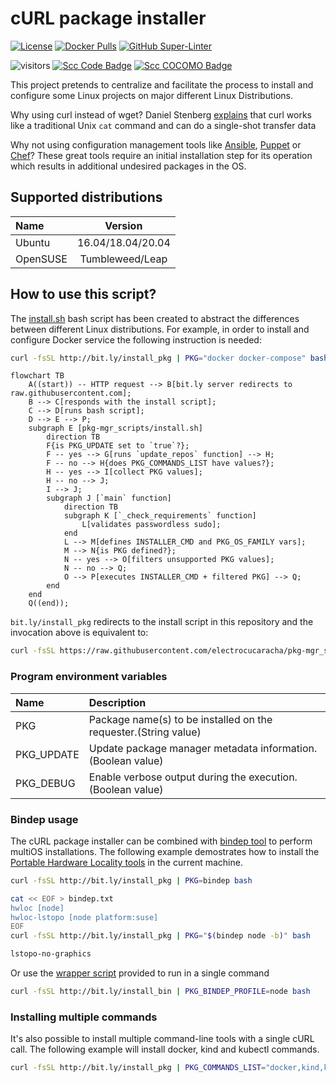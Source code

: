 # cURL package installer

<!-- markdown-link-check-disable-next-line -->

[![License](https://img.shields.io/badge/License-Apache%202.0-blue.svg)](https://opensource.org/licenses/Apache-2.0)
[![Docker Pulls](https://img.shields.io/docker/pulls/electrocucaracha/pkg_mgr-init.svg)](https://img.shields.io/docker/pulls/electrocucaracha/pkg_mgr-init)
[![GitHub Super-Linter](https://github.com/electrocucaracha/pkg-mgr_scripts/workflows/Lint%20Code%20Base/badge.svg)](https://github.com/marketplace/actions/super-linter)

<!-- markdown-link-check-disable-next-line -->

![visitors](https://visitor-badge.laobi.icu/badge?page_id=electrocucaracha.pkg-mgr_scripts)
[![Scc Code Badge](https://sloc.xyz/github/electrocucaracha/pkg-mgr_scripts?category=code)](https://github.com/boyter/scc/)
[![Scc COCOMO Badge](https://sloc.xyz/github/electrocucaracha/pkg-mgr_scripts?category=cocomo)](https://github.com/boyter/scc/)

This project pretends to centralize and facilitate the process to
install and configure some Linux projects on major different Linux
Distributions.

Why using curl instead of wget? Daniel Stenberg [explains](https://daniel.haxx.se/docs/curl-vs-wget.html)
that curl works like a traditional Unix `cat` command and can do a
single-shot transfer data

Why not using configuration management tools like [Ansible](https://www.ansible.com/),
[Puppet](https://puppet.com) or [Chef](https://www.chef.io/)? These
great tools require an initial installation step for its operation
which results in additional undesired packages in the OS.

## Supported distributions

| Name     |      Version      |
| :------- | :---------------: |
| Ubuntu   | 16.04/18.04/20.04 |
| OpenSUSE |  Tumbleweed/Leap  |

## How to use this script?

The [install.sh](install.sh) bash script has been created to abstract
the differences between different Linux distributions. For example, in
order to install and configure Docker service the following
instruction is needed:

```bash
curl -fsSL http://bit.ly/install_pkg | PKG="docker docker-compose" bash
```

```mermaid
flowchart TB
    A((start)) -- HTTP request --> B[bit.ly server redirects to raw.githubusercontent.com];
    B --> C[responds with the install script];
    C --> D[runs bash script];
    D --> E --> P;
    subgraph E [pkg-mgr_scripts/install.sh]
        direction TB
        F{is PKG_UPDATE set to `true`?};
        F -- yes --> G[runs `update_repos` function] --> H;
        F -- no --> H{does PKG_COMMANDS_LIST have values?};
        H -- yes --> I[collect PKG values];
        H -- no --> J;
        I --> J;
        subgraph J [`main` function]
            direction TB
            subgraph K [`_check_requirements` function]
                L[validates passwordless sudo];
            end
            L --> M[defines INSTALLER_CMD and PKG_OS_FAMILY vars];
            M --> N{is PKG defined?};
            N -- yes --> O[filters unsupported PKG values];
            N -- no --> Q;
            O --> P[executes INSTALLER_CMD + filtered PKG] --> Q;
        end
    end
    Q((end));
```

`bit.ly/install_pkg` redirects to the install script in this repository and the invocation above is equivalent to:

```bash
curl -fsSL https://raw.githubusercontent.com/electrocucaracha/pkg-mgr_scripts/master/install.sh | PKG="docker docker-compose" bash
```

### Program environment variables

| Name       | Description                                                     |
| :--------- | :-------------------------------------------------------------- |
| PKG        | Package name(s) to be installed on the requester.(String value) |
| PKG_UPDATE | Update package manager metadata information.(Boolean value)     |
| PKG_DEBUG  | Enable verbose output during the execution.(Boolean value)      |

### Bindep usage

The cURL package installer can be combined with [bindep tool][1] to
perform multiOS installations. The following example demostrates how
to install the [Portable Hardware Locality tools][2] in the current
machine.

```bash
curl -fsSL http://bit.ly/install_pkg | PKG=bindep bash

cat << EOF > bindep.txt
hwloc [node]
hwloc-lstopo [node platform:suse]
EOF
curl -fsSL http://bit.ly/install_pkg | PKG="$(bindep node -b)" bash

lstopo-no-graphics
```

Or use the [wrapper script][3] provided to run in a single command

```bash
curl -fsSL http://bit.ly/install_bin | PKG_BINDEP_PROFILE=node bash
```

### Installing multiple commands

It's also possible to install multiple command-line tools with a single
cURL call. The following example will install docker, kind and kubectl
commands.

```bash
curl -fsSL http://bit.ly/install_pkg | PKG_COMMANDS_LIST="docker,kind,kubectl" bash
```

[1]: https://docs.openstack.org/infra/bindep/
[2]: https://www.open-mpi.org/projects/hwloc/
[3]: bindep_install.sh
